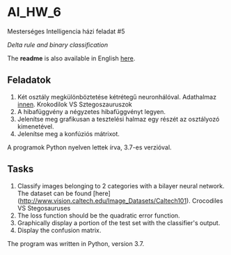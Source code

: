 # AI_HW_6

Mesterséges Intelligencia házi feladat #5

_Delta rule and binary classification_

The __readme__ is also available in English [here](#tasks).

## Feladatok
1. Két osztály megkülönböztetése kétrétegű neuronhálóval. Adathalmaz [innen](http://www.vision.caltech.edu/Image_Datasets/Caltech101). Krokodilok VS Sztegoszauruszok
2. A hibafüggvény a négyzetes hibafüggvényt legyen.
3. Jelenítse meg grafikusan a tesztelési halmaz egy részét az osztályozó kimenetével.
4. Jelenítse meg a konfúziós mátrixot.

A programok Python nyelven lettek írva, 3.7-es verzióval. 

## Tasks
1. Classify images belonging to 2 categories with a bilayer neural network. The dataset can be found [here] (http://www.vision.caltech.edu/Image_Datasets/Caltech101). Crocodiles VS Stegosauruses
2. The loss function should be the quadratic error function.
3. Graphically display a portion of the test set with the classifier's output.
4. Display the confusion matrix.

The program was written in Python, version 3.7.
